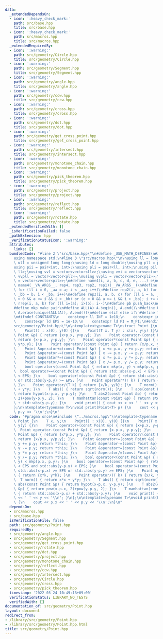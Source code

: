 ```yaml
---
data:
  _extendedDependsOn:
  - icon: ':heavy_check_mark:'
    path: src/base.hpp
    title: src/base.hpp
  - icon: ':heavy_check_mark:'
    path: src/macros.hpp
    title: src/macros.hpp
  _extendedRequiredBy:
  - icon: ':warning:'
    path: src/geometry/Circle.hpp
    title: src/geometry/Circle.hpp
  - icon: ':warning:'
    path: src/geometry/Segment.hpp
    title: src/geometry/Segment.hpp
  - icon: ':warning:'
    path: src/geometry/angle.hpp
    title: src/geometry/angle.hpp
  - icon: ':warning:'
    path: src/geometry/ccw.hpp
    title: src/geometry/ccw.hpp
  - icon: ':warning:'
    path: src/geometry/cross.hpp
    title: src/geometry/cross.hpp
  - icon: ':warning:'
    path: src/geometry/dot.hpp
    title: src/geometry/dot.hpp
  - icon: ':warning:'
    path: src/geometry/get_cross_point.hpp
    title: src/geometry/get_cross_point.hpp
  - icon: ':warning:'
    path: src/geometry/intersect.hpp
    title: src/geometry/intersect.hpp
  - icon: ':warning:'
    path: src/geometry/monotone_chain.hpp
    title: src/geometry/monotone_chain.hpp
  - icon: ':warning:'
    path: src/geometry/pick_theorem.hpp
    title: src/geometry/pick_theorem.hpp
  - icon: ':warning:'
    path: src/geometry/project.hpp
    title: src/geometry/project.hpp
  - icon: ':warning:'
    path: src/geometry/reflect.hpp
    title: src/geometry/reflect.hpp
  - icon: ':warning:'
    path: src/geometry/rotate.hpp
    title: src/geometry/rotate.hpp
  _extendedVerifiedWith: []
  _isVerificationFailed: false
  _pathExtension: hpp
  _verificationStatusIcon: ':warning:'
  attributes:
    links: []
  bundledCode: "#line 2 \"src/base.hpp\"\n#define _USE_MATH_DEFINES\n#include <bits/stdc++.h>\n\
    using namespace std;\n#line 3 \"src/macros.hpp\"\n\nusing ll = long long;\nusing\
    \ ull = unsigned long long;\nusing ld = long double;\nusing pll = pair<ll, ll>;\n\
    using pii = pair<int, int>;\nusing pli = pair<ll, int>;\nusing pil = pair<int,\
    \ ll>;\nusing vvl = vector<vector<ll>>;\nusing vvi = vector<vector<int>>;\nusing\
    \ vvpll = vector<vector<pll>>;\nusing vvpli = vector<vector<pli>>;\nusing vvpil\
    \ = vector<vector<pil>>;\n#define name4(i, a, b, c, d, e, ...) e\n#define rep(...)\
    \ name4(__VA_ARGS__, rep4, rep3, rep2, rep1)(__VA_ARGS__)\n#define rep1(i, a)\
    \ for (ll i = 0, _aa = a; i < _aa; i++)\n#define rep2(i, a, b) for (ll i = a,\
    \ _bb = b; i < _bb; i++)\n#define rep3(i, a, b, c) for (ll i = a, _bb = b; (c\
    \ > 0 && a <= i && i < _bb) or (c < 0 && a >= i && i > _bb); i += c)\n#define\
    \ rrep(i, a, b) for (ll i=(a); i>(b); i--)\n#define pb push_back\n#define eb emplace_back\n\
    #define mkp make_pair\n#define ALL(A) A.begin(), A.end()\n#define UNIQUE(A) sort(ALL(A)),\
    \ A.erase(unique(ALL(A)), A.end())\n#define elif else if\n#define tostr to_string\n\
    \n#ifndef CONSTANTS\n    constexpr ll INF = 1e18;\n    constexpr int MOD = 1000000007;\n\
    \    constexpr ld EPS = 1e-10;\n    constexpr ld PI = M_PI;\n#endif\n#line 3 \"\
    src/geometry/Point.hpp\"\n\ntemplate<typename T>\nstruct Point {\n    T x, y;\n\
    \    Point() : x(0), y(0) {}\n    Point(T x, T y) : x(x), y(y) {}\n    Point operator+(const\
    \ Point &p) { return {x+p.x, y+p.y}; }\n    Point operator-(const Point &p) {\
    \ return {x-p.x, y-p.y}; }\n    Point operator*(const Point &p) { return {x*p.x,\
    \ y*p.y}; }\n    Point operator/(const Point &p) { return {x/p.x, y/p.y}; }\n\
    \    Point &operator+=(const Point &p) { x += p.x, y += p.y; return *this; }\n\
    \    Point &operator-=(const Point &p) { x -= p.x, y -= p.y; return *this; }\n\
    \    Point &operator*=(const Point &p) { x *= p.x, y *= p.y; return *this; }\n\
    \    Point &operator/=(const Point &p) { x /= p.x, y /= p.y; return *this; }\n\
    \    bool operator<(const Point &p) { return mkp(x, y) < mkp(p.x, p.y); }\n  \
    \  bool operator==(const Point &p) { return std::abs(x-p.x) < EPS and std::abs(y-p.y)\
    \ < EPS; }\n    bool operator!=(const Point &p) { return std::abs(x-p.x) >= EPS\
    \ or std::abs(y-p.y) >= EPS; }\n    Point operator*(T k) { return {x*k, y*k};\
    \ }\n    Point operator/(T k) { return {x/k, y/k}; }\n    T norm() { return x*x\
    \ + y*y; }\n    T abs() { return sqrt(norm()); }\n    T abs(const Point &p) {\
    \ return hypot(x-p.x, y-p.y); }\n    T abs2(const Point &p) { return pow(x-p.x,\
    \ 2)+pow(y-p.y, 2); }\n    T manhattan(const Point &p) { return std::abs(x-p.x)\
    \ + std::abs(y-p.y); }\n    void print() { cout << x << ' ' << y << '\\n'; }\n\
    };\n\ntemplate<typename T>\nvoid print(Point<T> p) {\n    cout << p.x << ' ' <<\
    \ p.y << '\\n';\n}\n"
  code: "#pragma once\n#include \"../macros.hpp\"\n\ntemplate<typename T>\nstruct\
    \ Point {\n    T x, y;\n    Point() : x(0), y(0) {}\n    Point(T x, T y) : x(x),\
    \ y(y) {}\n    Point operator+(const Point &p) { return {x+p.x, y+p.y}; }\n  \
    \  Point operator-(const Point &p) { return {x-p.x, y-p.y}; }\n    Point operator*(const\
    \ Point &p) { return {x*p.x, y*p.y}; }\n    Point operator/(const Point &p) {\
    \ return {x/p.x, y/p.y}; }\n    Point &operator+=(const Point &p) { x += p.x,\
    \ y += p.y; return *this; }\n    Point &operator-=(const Point &p) { x -= p.x,\
    \ y -= p.y; return *this; }\n    Point &operator*=(const Point &p) { x *= p.x,\
    \ y *= p.y; return *this; }\n    Point &operator/=(const Point &p) { x /= p.x,\
    \ y /= p.y; return *this; }\n    bool operator<(const Point &p) { return mkp(x,\
    \ y) < mkp(p.x, p.y); }\n    bool operator==(const Point &p) { return std::abs(x-p.x)\
    \ < EPS and std::abs(y-p.y) < EPS; }\n    bool operator!=(const Point &p) { return\
    \ std::abs(x-p.x) >= EPS or std::abs(y-p.y) >= EPS; }\n    Point operator*(T k)\
    \ { return {x*k, y*k}; }\n    Point operator/(T k) { return {x/k, y/k}; }\n  \
    \  T norm() { return x*x + y*y; }\n    T abs() { return sqrt(norm()); }\n    T\
    \ abs(const Point &p) { return hypot(x-p.x, y-p.y); }\n    T abs2(const Point\
    \ &p) { return pow(x-p.x, 2)+pow(y-p.y, 2); }\n    T manhattan(const Point &p)\
    \ { return std::abs(x-p.x) + std::abs(y-p.y); }\n    void print() { cout << x\
    \ << ' ' << y << '\\n'; }\n};\n\ntemplate<typename T>\nvoid print(Point<T> p)\
    \ {\n    cout << p.x << ' ' << p.y << '\\n';\n}\n"
  dependsOn:
  - src/macros.hpp
  - src/base.hpp
  isVerificationFile: false
  path: src/geometry/Point.hpp
  requiredBy:
  - src/geometry/angle.hpp
  - src/geometry/Segment.hpp
  - src/geometry/get_cross_point.hpp
  - src/geometry/rotate.hpp
  - src/geometry/dot.hpp
  - src/geometry/project.hpp
  - src/geometry/monotone_chain.hpp
  - src/geometry/reflect.hpp
  - src/geometry/ccw.hpp
  - src/geometry/intersect.hpp
  - src/geometry/Circle.hpp
  - src/geometry/cross.hpp
  - src/geometry/pick_theorem.hpp
  timestamp: '2022-03-24 10:49:13+09:00'
  verificationStatus: LIBRARY_NO_TESTS
  verifiedWith: []
documentation_of: src/geometry/Point.hpp
layout: document
redirect_from:
- /library/src/geometry/Point.hpp
- /library/src/geometry/Point.hpp.html
title: src/geometry/Point.hpp
---
```


